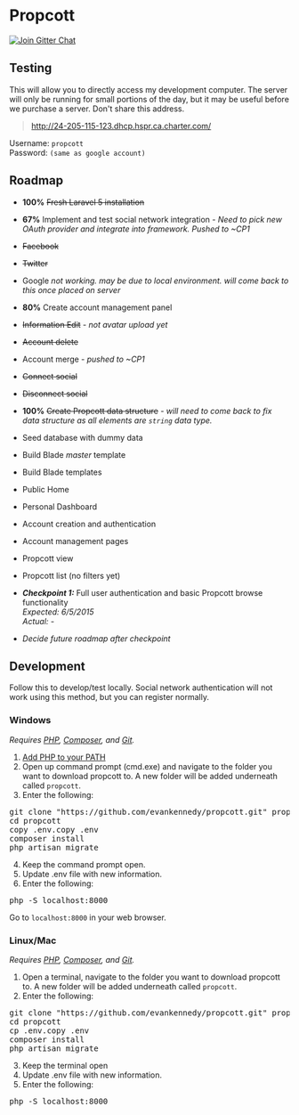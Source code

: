 # Propcott

[![Join Gitter Chat](https://img.shields.io/badge/GITTER-join%20chat-green.svg)](https://gitter.im/evankennedy/propcott)

## Testing

This will allow you to directly access my development computer. The server will only be running for small portions of the day, but it may be useful before we purchase a server. Don't share this address.

> http://24-205-115-123.dhcp.hspr.ca.charter.com/

Username: `propcott`<br>
Password: `(same as google account)`

## Roadmap

* **100%** ~~Fresh Laravel 5 installation~~
* **67%** Implement and test social network integration *- Need to pick new OAuth provider and integrate into framework. Pushed to ~CP1*
 * ~~Facebook~~
 * ~~Twitter~~
 * Google *not working. may be due to local environment. will come back to this once placed on server*
* **80%** Create account management panel
 * ~~Information Edit~~ *- not avatar upload yet*
 * ~~Account delete~~
 * Account merge *- pushed to ~CP1*
 * ~~Connect social~~
 * ~~Disconnect social~~
* **100%** ~~Create Propcott data structure~~ *- will need to come back to fix data structure as all elements are `string` data type.*
* Seed database with dummy data
* Build Blade *master* template
* Build Blade templates
 * Public Home
 * Personal Dashboard</font>
 * Account creation and authentication
 * Account management pages
 * Propcott view
 * Propcott list (no filters yet)

* **_Checkpoint 1:_** Full user authentication and basic Propcott browse functionality<br>*Expected: 6/5/2015*<br>*Actual: -*

* _Decide future roadmap after checkpoint_

## Development

Follow this to develop/test locally. Social network authentication will not work using this method, but you can register normally.

### Windows

_Requires [PHP](http://windows.php.net/download), [Composer](https://getcomposer.org/), and [Git](https://git-scm.com/)._

1. [Add PHP to your PATH](http://php.net/manual/en/faq.installation.php#faq.installation.addtopath)
2. Open up command prompt (cmd.exe) and navigate to the folder you want to download propcott to. A new folder will be added underneath called `propcott`.
3. Enter the following:
<pre>
git clone "https://github.com/evankennedy/propcott.git" propcott
cd propcott
copy .env.copy .env
composer install
php artisan migrate
</pre>
4. Keep the command prompt open.
5. Update .env file with new information.
6. Enter the following:
<pre>
php -S localhost:8000
</pre>

Go to `localhost:8000` in your web browser.

### Linux/Mac

_Requires [PHP](http://php.net/downloads.php), [Composer](https://getcomposer.org/), and [Git](https://git-scm.com/)._

1. Open a terminal, navigate to the folder you want to download propcott to. A new folder will be added underneath called `propcott`.
2. Enter the following:
<pre>
git clone "https://github.com/evankennedy/propcott.git" propcott
cd propcott
cp .env.copy .env
composer install
php artisan migrate
</pre>
3. Keep the terminal open
4. Update .env file with new information.
5. Enter the following:
<pre>
php -S localhost:8000
</pre>
